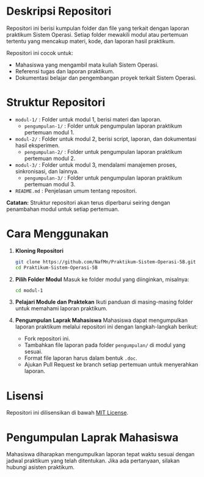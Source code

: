 # Deskripsi Repositori

Repositori ini berisi kumpulan folder dan file yang terkait dengan laporan praktikum Sistem Operasi. Setiap folder mewakili modul atau pertemuan tertentu yang mencakup materi, kode, dan laporan hasil praktikum.

Repositori ini cocok untuk:
- Mahasiswa yang mengambil mata kuliah Sistem Operasi.
- Referensi tugas dan laporan praktikum.
- Dokumentasi belajar dan pengembangan proyek terkait Sistem Operasi.

# Struktur Repositori

- `modul-1/` : Folder untuk modul 1, berisi materi dan laporan.
  - `pengumpulan-1/` : Folder untuk pengumpulan laporan praktikum pertemuan modul 1.
- `modul-2/` : Folder untuk modul 2, berisi script, laporan, dan dokumentasi hasil eksperimen.
  - `pengumpulan-2/` : Folder untuk pengumpulan laporan praktikum pertemuan modul 2.
- `modul-3/` : Folder untuk modul 3, mendalami manajemen proses, sinkronisasi, dan lainnya.
  - `pengumpulan-3/` : Folder untuk pengumpulan laporan praktikum pertemuan modul 3.
- `README.md` : Penjelasan umum tentang repositori.

**Catatan:** Struktur repositori akan terus diperbarui seiring dengan penambahan modul untuk setiap pertemuan.

# Cara Menggunakan

1. **Kloning Repositori**
   ```bash
   git clone https://github.com/NafMn/Praktikum-Sistem-Operasi-5B.git
   cd Praktikum-Sistem-Operasi-5B
   ```

2. **Pilih Folder Modul**
   Masuk ke folder modul yang diinginkan, misalnya:
   ```bash
   cd modul-1
   ```

3. **Pelajari Module dan Praktekan**
   Ikuti panduan di masing-masing folder untuk memahami laporan praktikum.

4. **Pengumpulan Laprak Mahasiswa**
   Mahasiswa dapat mengumpulkan laporan praktikum melalui repositori ini dengan langkah-langkah berikut:
   - Fork repositori ini.
   - Tambahkan file laporan pada folder `pengumpulan/` di modul yang sesuai.
   - Format file laporan harus dalam bentuk `.doc`.
   - Ajukan Pull Request ke branch setiap pertemuan untuk menyerahkan laporan.

# Lisensi
Repositori ini dilisensikan di bawah [MIT License](LICENSE).

# Pengumpulan Laprak Mahasiswa
Mahasiswa diharapkan mengumpulkan laporan tepat waktu sesuai dengan jadwal praktikum yang telah ditentukan. Jika ada pertanyaan, silakan hubungi asisten praktikum.

